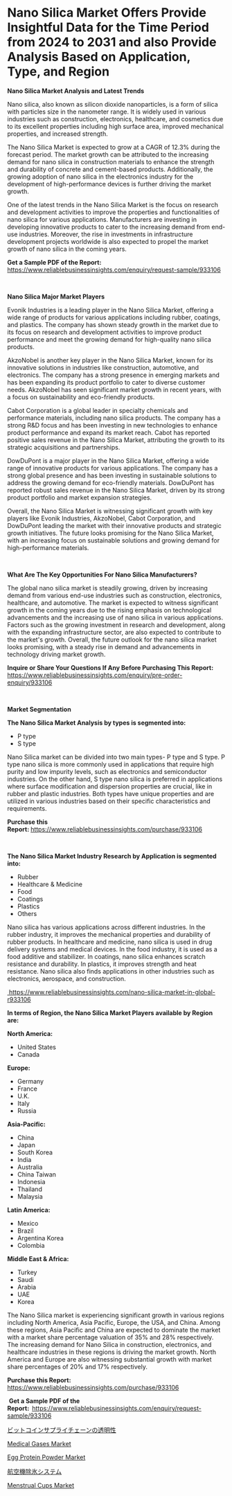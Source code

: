 <p><h1>Nano Silica Market Offers Provide Insightful Data for the Time Period from 2024 to 2031 and also Provide Analysis Based on Application, Type, and Region</h1></p><p><strong>Nano Silica Market Analysis and Latest Trends</strong></p>
<p><p>Nano silica, also known as silicon dioxide nanoparticles, is a form of silica with particles size in the nanometer range. It is widely used in various industries such as construction, electronics, healthcare, and cosmetics due to its excellent properties including high surface area, improved mechanical properties, and increased strength.</p><p>The Nano Silica Market is expected to grow at a CAGR of 12.3% during the forecast period. The market growth can be attributed to the increasing demand for nano silica in construction materials to enhance the strength and durability of concrete and cement-based products. Additionally, the growing adoption of nano silica in the electronics industry for the development of high-performance devices is further driving the market growth.</p><p>One of the latest trends in the Nano Silica Market is the focus on research and development activities to improve the properties and functionalities of nano silica for various applications. Manufacturers are investing in developing innovative products to cater to the increasing demand from end-use industries. Moreover, the rise in investments in infrastructure development projects worldwide is also expected to propel the market growth of nano silica in the coming years.</p></p>
<p><strong>Get a Sample PDF of the Report:&nbsp;</strong> <a href="https://www.reliablebusinessinsights.com/enquiry/request-sample/933106">https://www.reliablebusinessinsights.com/enquiry/request-sample/933106</a></p>
<p>&nbsp;</p>
<p><strong>Nano Silica Major Market Players</strong></p>
<p><p>Evonik Industries is a leading player in the Nano Silica Market, offering a wide range of products for various applications including rubber, coatings, and plastics. The company has shown steady growth in the market due to its focus on research and development activities to improve product performance and meet the growing demand for high-quality nano silica products.</p><p>AkzoNobel is another key player in the Nano Silica Market, known for its innovative solutions in industries like construction, automotive, and electronics. The company has a strong presence in emerging markets and has been expanding its product portfolio to cater to diverse customer needs. AkzoNobel has seen significant market growth in recent years, with a focus on sustainability and eco-friendly products.</p><p>Cabot Corporation is a global leader in specialty chemicals and performance materials, including nano silica products. The company has a strong R&D focus and has been investing in new technologies to enhance product performance and expand its market reach. Cabot has reported positive sales revenue in the Nano Silica Market, attributing the growth to its strategic acquisitions and partnerships.</p><p>DowDuPont is a major player in the Nano Silica Market, offering a wide range of innovative products for various applications. The company has a strong global presence and has been investing in sustainable solutions to address the growing demand for eco-friendly materials. DowDuPont has reported robust sales revenue in the Nano Silica Market, driven by its strong product portfolio and market expansion strategies.</p><p>Overall, the Nano Silica Market is witnessing significant growth with key players like Evonik Industries, AkzoNobel, Cabot Corporation, and DowDuPont leading the market with their innovative products and strategic growth initiatives. The future looks promising for the Nano Silica Market, with an increasing focus on sustainable solutions and growing demand for high-performance materials.</p></p>
<p>&nbsp;</p>
<p><strong>What Are The Key Opportunities For Nano Silica Manufacturers?</strong></p>
<p><p>The global nano silica market is steadily growing, driven by increasing demand from various end-use industries such as construction, electronics, healthcare, and automotive. The market is expected to witness significant growth in the coming years due to the rising emphasis on technological advancements and the increasing use of nano silica in various applications. Factors such as the growing investment in research and development, along with the expanding infrastructure sector, are also expected to contribute to the market's growth. Overall, the future outlook for the nano silica market looks promising, with a steady rise in demand and advancements in technology driving market growth.</p></p>
<p><strong>Inquire or Share Your Questions If Any Before Purchasing This Report:</strong> <a href="https://www.reliablebusinessinsights.com/enquiry/pre-order-enquiry/933106">https://www.reliablebusinessinsights.com/enquiry/pre-order-enquiry/933106</a></p>
<p>&nbsp;</p>
<p><strong>Market Segmentation</strong></p>
<p><strong>The Nano Silica Market Analysis by types is segmented into:</strong></p>
<p><ul><li>P type</li><li>S type</li></ul></p>
<p><p>Nano Silica market can be divided into two main types- P type and S type. P type nano silica is more commonly used in applications that require high purity and low impurity levels, such as electronics and semiconductor industries. On the other hand, S type nano silica is preferred in applications where surface modification and dispersion properties are crucial, like in rubber and plastic industries. Both types have unique properties and are utilized in various industries based on their specific characteristics and requirements.</p></p>
<p><strong>Purchase this Report:&nbsp;</strong><a href="https://www.reliablebusinessinsights.com/purchase/933106">https://www.reliablebusinessinsights.com/purchase/933106</a></p>
<p>&nbsp;</p>
<p><strong>The Nano Silica Market Industry Research by Application is segmented into:</strong></p>
<p><ul><li>Rubber</li><li>Healthcare & Medicine</li><li>Food</li><li>Coatings</li><li>Plastics</li><li>Others</li></ul></p>
<p><p>Nano silica has various applications across different industries. In the rubber industry, it improves the mechanical properties and durability of rubber products. In healthcare and medicine, nano silica is used in drug delivery systems and medical devices. In the food industry, it is used as a food additive and stabilizer. In coatings, nano silica enhances scratch resistance and durability. In plastics, it improves strength and heat resistance. Nano silica also finds applications in other industries such as electronics, aerospace, and construction.</p></p>
<p><a href="https://www.reliablebusinessinsights.com/nano-silica-market-in-global-r933106">&nbsp;https://www.reliablebusinessinsights.com/nano-silica-market-in-global-r933106</a></p>
<p><strong>In terms of Region, the Nano Silica Market Players available by Region are:</strong></p>
<p>
    <p> <strong> North America: </strong>
        <ul>
            <li>United States</li>
            <li>Canada</li>
        </ul>
        </p> 
    <p> <strong> Europe: </strong>
        <ul>
            <li>Germany</li>
            <li>France</li>
            <li>U.K.</li>
            <li>Italy</li>
            <li>Russia</li>
        </ul>
        </p> 
    <p> <strong> Asia-Pacific: </strong>
        <ul>
            <li>China</li>
            <li>Japan</li>
            <li>South Korea</li>
            <li>India</li>
            <li>Australia</li>
            <li>China Taiwan</li>
            <li>Indonesia</li>
            <li>Thailand</li>
            <li>Malaysia</li>
        </ul>
        </p> 
    <p> <strong> Latin America: </strong>
        <ul>
            <li>Mexico</li>
            <li>Brazil</li>
            <li>Argentina Korea</li>
            <li>Colombia</li>
        </ul>
        </p> 
    <p> <strong> Middle East & Africa: </strong>
        <ul>
            <li>Turkey</li>
            <li>Saudi</li>
            <li>Arabia</li>
            <li>UAE</li>
            <li>Korea</li>
        </ul>
    </p>
    </p>
<p><p>The Nano Silica market is experiencing significant growth in various regions including North America, Asia Pacific, Europe, the USA, and China. Among these regions, Asia Pacific and China are expected to dominate the market with a market share percentage valuation of 35% and 28% respectively. The increasing demand for Nano Silica in construction, electronics, and healthcare industries in these regions is driving the market growth. North America and Europe are also witnessing substantial growth with market share percentages of 20% and 17% respectively.</p></p>
<p><strong>Purchase this Report: </strong><a href="https://www.reliablebusinessinsights.com/purchase/933106">https://www.reliablebusinessinsights.com/purchase/933106</a></p>
<p>&nbsp;<strong>Get a Sample PDF of the Report:&nbsp;&nbsp;</strong><a href="https://www.reliablebusinessinsights.com/enquiry/request-sample/933106">https://www.reliablebusinessinsights.com/enquiry/request-sample/933106</a></p>
<p><strong></strong></p>
<p><p><a href="https://medium.com/@sheilabruen2023/%E3%83%93%E3%83%83%E3%83%88%E3%82%B3%E3%82%A4%E3%83%B3%E3%81%AE%E3%82%B5%E3%83%97%E3%83%A9%E3%82%A4%E3%83%81%E3%82%A7%E3%83%BC%E3%83%B3%E9%80%8F%E6%98%8E%E6%80%A7%E5%B8%82%E5%A0%B4%E3%81%AF-2024%E5%B9%B4%E3%81%8B%E3%82%892031%E5%B9%B4%E3%81%BE%E3%81%A7%E3%81%AE%E6%88%90%E9%95%B7%E8%A6%8B%E9%80%9A%E3%81%97%E3%81%A7-%E5%B8%82%E5%A0%B4%E3%81%AE%E3%83%88%E3%83%AC%E3%83%B3%E3%83%89%E5%88%86%E6%9E%90%E3%81%AB%E3%82%88%E3%82%8B%E3%82%A2%E3%83%97%E3%83%AA%E3%82%B1%E3%83%BC%E3%82%B7%E3%83%A7%E3%83%B3-%E5%9C%B0%E5%9F%9F%E5%88%A5%E3%81%AE%E8%A6%8B%E9%80%9A%E3%81%97%E3%82%84%E5%8F%8E%E7%9B%8A%E3%81%AA%E3%81%A9%E3%81%A74-7-%E3%81%AE%E5%B9%B4%E9%96%93%E6%88%90%E9%95%B7%E7%8E%87%E3%82%92%E4%BA%88%E6%B8%AC%E3%81%97%E3%81%A6%E3%81%84%E3%81%BE%E3%81%99-7c2f5ddd9f6a">ビットコインサプライチェーンの透明性</a></p><p><a href="https://medium.com/@andrew.scott4567/global-medical-gases-market-size-and-market-trends-analysis-by-regional-outlook-competitive-91898bf1b76f">Medical Gases Market</a></p><p><a href="https://medium.com/@anna.vaughan3423/exploring-egg-protein-powder-market-dynamics-global-trends-and-future-growth-prospects-2024-350f259830b2">Egg Protein Powder Market</a></p><p><a href="https://medium.com/@ertg45hg/%E3%82%B0%E3%83%AD%E3%83%BC%E3%83%90%E3%83%AB%E8%88%AA%E7%A9%BA%E6%A9%9F%E9%99%A4%E6%B0%B7%E3%82%B7%E3%82%B9%E3%83%86%E3%83%A0%E5%B8%82%E5%A0%B4%E3%81%AE%E5%8C%85%E6%8B%AC%E7%9A%84%E5%88%86%E6%9E%90-%E6%88%90%E9%95%B7%E3%83%88%E3%83%AC%E3%83%B3%E3%83%89-%E5%B8%82%E5%A0%B4%E4%BA%88%E6%B8%AC-2024%E5%B9%B4-2031%E5%B9%B4-7cedf16c8134">航空機除氷システム</a></p><p><a href="https://medium.com/@anna.vaughan3423/menstrual-cups-market-analysis-report-global-insights-by-region-type-silicon-natural-gum-rubber-f3d0ab51b6ba">Menstrual Cups Market</a></p></p>